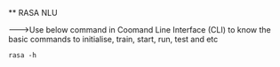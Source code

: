 ** RASA NLU


--->Use below command in Coomand Line Interface (CLI)  to know the basic commands to initialise, train, start, run, test and etc

    rasa -h
